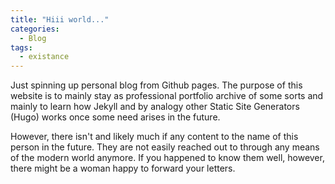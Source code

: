 ```yaml
---
title: "Hiii world..."
categories:
  - Blog
tags:
  - existance
---
```


Just spinning up personal blog from Github pages. The purpose of this
website is to mainly stay as professional portfolio archive of some
sorts and mainly to learn how Jekyll and by analogy other Static
Site Generators (Hugo) works once some need arises in the future.

However, there isn't and likely much if any content to the name of this
person in the future. They are not easily reached out to through any
means of the modern world anymore. If you happened to know them well,
however, there might be a woman happy to forward your letters.
